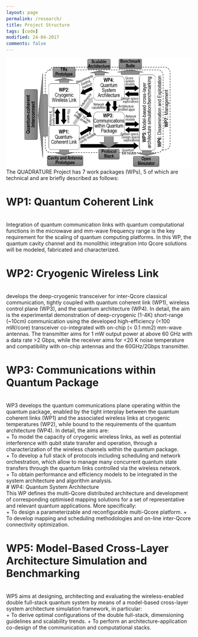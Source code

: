 ```yaml
---
layout: page
permalink: /research/
title: Project Structure
tags: [code]
modified: 24-04-2017
comments: false
---
```



<img align="right" width="600" height="300" src= "images/‎Quadrature_pert_chart.‎001.png"/>
 
<br/>
<br/>

The QUADRATURE Project has 7 work packages (WPs), 5 of which are technical and are briefly described as follows:
<br/>
# WP1: Quantum Coherent Link
<br/>
Integration of quantum communication links with quantum computational functions in the microwave and mm-wave frequency range is the key requirement for the scaling of quantum computing platforms. In this WP, the quantum cavity channel and its monolithic integration into Qcore solutions will be modeled, fabricated and characterized. 
<br/> 

# WP2: Cryogenic Wireless Link
<br/>
develops the deep-cryogenic transceiver for inter-Qcore classical communication, tightly coupled with quantum coherent link (WP1), wireless control plane (WP3), and the quantum architecture (WP4). In detail, the aim is the experimental demonstration of deep-cryogenic (1-4K) short-range (~10cm) communication using the developed high-efficiency (<100 mW/core) transceiver co-integrated with on-chip (< 0.1 mm2) mm-wave antennas. The transmitter aims for 1 mW output power at above 60 GHz with a data rate >2 Gbps, while the receiver aims for <20 K noise temperature and compatibility with on-chip antennas and the 60GHz/2Gbps transmitter.
<br/>

# WP3: Communications within Quantum Package
<br/>
WP3 develops the quantum communications plane operating within the quantum package, enabled by the tight interplay between the quantum coherent links (WP1) and the associated wireless links at cryogenic temperatures (WP2), while bound to the requirements of the quantum architecture (WP4). In detail, the aims are:
<br/>
+ To model the capacity of cryogenic wireless links, as well as potential interference with qubit state transfer and
operation, through a characterization of the wireless channels within the quantum package.
<br/>
+ To develop a full stack of protocols including scheduling and network orchestration, which allow to manage
many concurrent quantum state transfers through the quantum links controlled via the wireless network.
<br/>
+ To obtain performance and efficiency models to be integrated in the system architecture and algorithm analysis.
<br/>  
# WP4: Quantum System Architecture
<br/>
This WP defines the multi-Qcore distributed architecture and development of corresponding optimised mapping solutions for a set of representative and relevant quantum applications. More specifically:
<br/>
+ To design a parameterizable and reconfigurable multi-Qcore platform.
+ To develop mapping and scheduling methodologies and on-line inter-Qcore connectivity optimization.
<br/>

# WP5: Model-Based Cross-Layer Architecture Simulation and Benchmarking
<br/>
WP5 aims at designing, architecting and evaluating the wireless-enabled double full-stack quantum system by means of a model-based cross-layer system architecture simulation framework, in particular:
<br/>
+ To derive optimal configurations of the double full-stack, dimensioning guidelines and scalability trends.
+ To perform an architecture-application co-design of the communication and computational stacks.

















